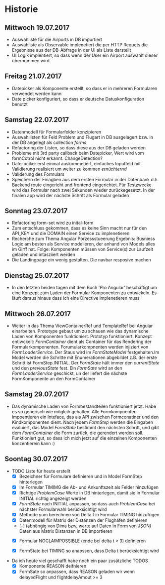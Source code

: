 # Historie

## Mittwoch 19.07.2017

+ Auswahliste für die Airports in DB importiert
+ Auswahliste als Observable implenetiert die per HTTP Requets die Ergebnisse aus der DB-Abfrage in der UI als Liste darstellt
+ UI Logik implentiert, so dass wenn der User ein Airport auswählt dieser übernommen wird

## Freitag 21.07.2017

+ Datepicker als Komponente erstellt, so dass er in mehreren Formularen verwendet werden kann
+ Date picker konfiguriert, so dass er deutsche Datuskonfiguration benutzt

## Samstag 22.07.2017

+ Datenmodell für Formularfelder konzipieren
+ Auswahllisten für Feld Problem und Flugart in DB ausgelagert bzw. in der DB angelegt als collection _forms_
+ Refactoring der Listen, so dass diese aus der DB geladen werden
+ Probleme mit 3rd party callback beim Datepicker, Wert wird vom formCotrol nicht erkannt. ChangeDetection?
+ Date-pciker erst einmal auskommetiert, einfaches Inputfeld mit Validierung realisiert um weiter zu kommen *ernüchternd*
+ Validerung des Formulars
+ Speichern der Einagben aus dem ersten Formular in der Datenbank d.h. Backend route eingericht und frontend eingerichtet. Für Testzwecke wird das Formular nach zwei Sekunden wieder zurückegesetzt. In der finalen app wird der nächste Schritt als Formular geladen

## Sonntag 23.07.2017

+ Refactoring form-set wird zu inital-form
+ Zum entschluss gekommen, dass es keine Sinn macht nur für den API_KEY und die DOMAIN einen Service zu implenetieren
+ Recherche zum Thema Angular Porzessstueerung Ergebnis: Busniess Logic am besten als Service modelieren, der anhand von Models alles im Girff hat. Folge: Komponenten müssen von Service(s) zur Laufzeit geladen und intasziiert werden
+ Die Landingpage ein wenig gestalten. Die navbar resposive machen

## Dienstag 25.07.2017

+ In den letzten beiden tagen mit dem Buch 'Pro Angular' beschäftigt um eine Konzept zum Laden der Formular Komponenten zu entwickeln. Es läuft daraus hinaus dass ich eine Directive implenetieren muss

## Mittwoch 26.07.2017

+ Weiter in das Thema ViewContainerRef und TemplateRef bei Angular einarbeiten. Prototype gebaut um zu schauen wie das dynamische Laden von Komponenten funktioniert. Prototyp funktioniert. Konzept entiwckelt: _FormContainer_ dient als Container für das Rendering der Formularkomponenten. Forumularkompnenten werden injiziert von _FormLoaderService_. Der Staus wird im _FormStateModel_ festgehalten.Im Model werden die Schritte mit Enumerationen abgebildet z.B. der erste Schritt ist FormStep.INITIAL. Der _FormState_ hält immer den _currentState_ und den _previousState_ fest. Ein _FormSate_ wird an den _FormLaoderService_ geschickt, un der liefert die nächste FormKomponente an den FormContainer

## Samstag 29.07.2017

+ Das dynamische Laden von Formbestandteilen funktioniert jetzt. Habe es so generisch wie möglcih gehalten. Alle Formkompnenten impoentieren ein Inteface, das als API zwischen Formconatiner und den Kindkomponenten dient. Nach jedem _FormStep_ werden die Eingaben evaluiert, das Model _FormState_ bestimmt den nächsten Schritt, und gibt dem _FormContainer_ die Form zurück, die gerendert werden soll. Funktioniert gut, so dass ich mich jetzt auf die einzelnen Komponenten konzentierein kann :)

## Soontag 30.07.2017

+ TODO Liste für heute erstellt
  + [x] Bezeichner für Formulare definieren und in Model FormStep hinterlegen
  + [x] Im Formular TIMIMG die Ab- und Ankunftszeit als Felder hinzufügen
  + [x] Richtige _ProblemCase_ Werte in DB hinterlegen, damit sie in Formular INITIAL richtig angezeigt werden
  + [x] _FormState_ nach INITIAL anpassen, so dass auch _ProblemCase_ bei nächster Formularwahl berücksichtigt wird
  + [x] Methode yum berechnen von Delta t in Formular TIMING hinzufügen
  + [x] Datenmodell für Matrix der Distanzen der Flughäfen definieren
  + [-] (abhängig von Dima bzw, warte auf Daten in Form von JSON) Daten aus Matrix Distanzen in DB importieren
  + [x] Formular NOCLAIMPOSSIBLE (ende bei delta t < 3) definieren
  + [x] FormState bei TIMING so anapssen, dass Delta t berücksichtigt wird


+ Da ich heute viel geschafft habe noch ein paar zusätzliche TODOS
    + [x] Komponente REASON deifnieren
    + [x] FormSate so anpassen, dass REASON geladen wir wenn delayedFlight und flightdelayAmout >= 3
